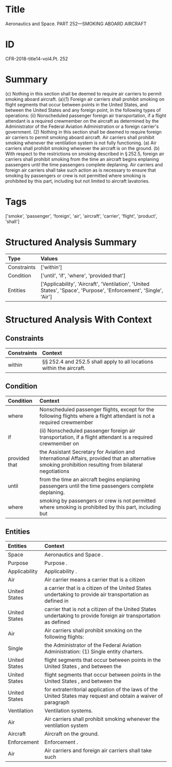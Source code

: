 # Title

 Aeronautics and Space. PART 252—SMOKING ABOARD AIRCRAFT


# ID

 CFR-2018-title14-vol4.Pt. 252


# Summary

(c) Nothing in this section shall be deemed to require air carriers to permit smoking aboard aircraft.
(a)(1) Foreign air carriers shall prohibit smoking on flight segments that occur between points in the United States, and between the United States and any foreign point, in the following types of operations:
(ii) Nonscheduled passenger foreign air transportation, if a flight attendant is a required crewmember on the aircraft as determined by the Administrator of the Federal Aviation Administration or a foreign carrier's government.
(2) Nothing in this section shall be deemed to require foreign air carriers to permit smoking aboard aircraft.
Air carriers shall prohibit smoking whenever the ventilation system is not fully functioning.
(a) Air carriers shall prohibit smoking whenever the aircraft is on the ground.
(b) With respect to the restrictions on smoking described in &#167;&#8201;252.5, foreign air carriers shall prohibit smoking from the time an aircraft begins enplaning passengers until the time passengers complete deplaning.
Air carriers and foreign air carriers shall take such action as is necessary to ensure that smoking by passengers or crew is not permitted where smoking is prohibited by this part, including but not limited to aircraft lavatories.


# Tags

['smoke', 'passenger', 'foreign', 'air', 'aircraft', 'carrier', 'flight', 'product', 'shall']


# Structured Analysis Summary

| Type        | Values                                                                                                            |
|:------------|:------------------------------------------------------------------------------------------------------------------|
| Constraints | ['within']                                                                                                        |
| Condition   | ['until', 'if', 'where', 'provided that']                                                                         |
| Entities    | ['Applicability', 'Aircraft', 'Ventilation', 'United States', 'Space', 'Purpose', 'Enforcement', 'Single', 'Air'] |


# Structured Analysis With Context

 


## Constraints

| Constraints   | Context                                                                               |
|:--------------|:--------------------------------------------------------------------------------------|
| within        | &#167;&#167;&#8201;252.4 and 252.5 shall apply to all locations within  the aircraft. |


## Condition

| Condition     | Context                                                                                                                                                |
|:--------------|:-------------------------------------------------------------------------------------------------------------------------------------------------------|
| where         | Nonscheduled passenger flights, except for the following flights where a flight attendant is not a required crewmember                                 |
| if            | (ii) Nonscheduled passenger foreign air transportation,  if a flight attendant is a required crewmember on                                             |
| provided that | the Assistant Secretary for Aviation and International Affairs, provided that an alternative smoking prohibition resulting from bilateral negotiations |
| until         | from the time an aircraft begins enplaning passengers until  the time passengers complete deplaning.                                                   |
| where         | smoking by passengers or crew is not permitted where smoking is prohibited by this part, including but                                                 |


## Entities

| Entities      | Context                                                                                                         |
|:--------------|:----------------------------------------------------------------------------------------------------------------|
| Space         | Aeronautics and  Space .                                                                                        |
| Purpose       | Purpose .                                                                                                       |
| Applicability | Applicability .                                                                                                 |
| Air           | Air carrier means a carrier that is a citizen                                                                   |
| United States | a carrier that is a citizen of the United States undertaking to provide air transportation as defined in        |
| United States | carrier that is not a citizen of the United States undertaking to provide foreign air transportation as defined |
| Air           | Air carriers shall prohibit smoking on the following flights:                                                   |
| Single        | the Administrator of the Federal Aviation Administration: (1) Single  entity charters.                          |
| United States | flight segments that occur between points in the United States , and between the                                |
| United States | flight segments that occur between points in the United States , and between the                                |
| United States | for extraterritorial application of the laws of the United States may request and obtain a waiver of paragraph  |
| Ventilation   | Ventilation  systems.                                                                                           |
| Air           | Air carriers shall prohibit smoking whenever the ventilation system                                             |
| Aircraft      | Aircraft  on the ground.                                                                                        |
| Enforcement   | Enforcement .                                                                                                   |
| Air           | Air carriers and foreign air carriers shall take such                                                           |


